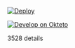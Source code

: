 ﻿

[![Deploy](https://www.herokucdn.com/deploy/button.png)](https://dashboard.heroku.com/new?template=https://github.com/ocwmr/iityu.git) 

[![Develop on Okteto](https://okteto.com/develop-okteto.svg)](https://cloud.okteto.com/deploy)

3528
details